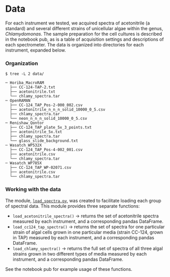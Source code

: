 # Data

For each instrument we tested, we acquired spectra of acetonitrile (a standard) and several different strains of unicellular algae within the genus, *Chlamydomonas*. 
The sample preparation for the cell cultures is described in the notebook pub, as is a table of acquisition settings and descriptions of each spectrometer.
The data is organized into directories for each instrument, expanded below.

### Organization
```
$ tree -L 2 data/

─ Horiba_MacroRAM
  ├── CC-124-TAP-2.txt
  ├── acetonitrile.txt
  └── chlamy_spectra.tar
─ OpenRAMAN
  ├── CC-124_TAP_Pos-2-000_002.csv
  ├── acetonitrile_n_n_n_solid_10000_0_5.csv
  ├── chlamy_spectra.tar
  └── neon_n_n_n_solid_10000_0_5.csv
─ Renishaw_Qontor
  ├── CC-124_TAP_plate_5x_3_points.txt
  ├── acetonitrile_5x.txt
  ├── chlamy_spectra.tar
  └── glass_slide_background.txt
─ Wasatch_WP532X
  ├── CC-124_TAP_Pos-4-002_001.csv
  ├── acetonitrile.csv
  └── chlamy_spectra.tar
─ Wasatch_WP785X
  ├── CC-124_TAP_WP-02071.csv
  ├── acetonitrile.csv
  └── chlamy_spectra.tar
```

### Working with the data

The module, [`load_spectra.py`](../src/analysis/load_spectra.py), was created to facilitate loading each group of spectral data. This module provides three separate functions:
- `load_acetonitrile_spectra()` -> returns the set of acetonitrile spectra measured by each instrument, and a corresponding pandas DataFrame.
- `load_cc124_tap_spectra()` -> returns the set of spectra for one particular strain of algal cells grown in one particular media (strain CC-124, grown in TAP) measured by each instrument, and a corresponding pandas DataFrame.
- `load_chlamy_spectra()` -> returns the full set of spectra of all three algal strains grown in two different types of media measured by each instrument, and a corresponding pandas DataFrame.

See the notebook pub for example usage of these functions.
